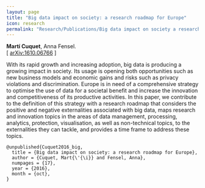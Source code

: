 ```yaml
---
layout: page
title: "Big data impact on society: a research roadmap for Europe"
icon: research
permalink: "Research/Publications/Big data impact on society a research roadmap for Europe/"
---
```


**Martí Cuquet**, Anna Fensel.  
[ [arXiv:1610.06766](http://arxiv.org/abs/1610.06766) ]

With its rapid growth and increasing adoption, big data is producing a growing
impact in society. Its usage is opening both opportunities such as new
business models and economic gains and risks such as privacy violations and
discrimination. Europe is in need of a comprehensive strategy to optimise the
use of data for a societal benefit and increase the innovation and
competitiveness of its productive activities. In this paper, we contribute to
the definition of this strategy with a research roadmap that considers the
positive and negative externalities associated with big data, maps research
and innovation topics in the areas of data management, processing, analytics,
protection, visualisation, as well as non-technical topics, to the
externalities they can tackle, and provides a time frame to address these
topics.

~~~
@unpublished{Cuquet2016_big,
  title = {Big data impact on society: a research roadmap for Europe},
  author = {Cuquet, Mart{\'{\i}} and Fensel, Anna},
  numpages = {17},
  year = {2016},
  month = {oct},
}
~~~
